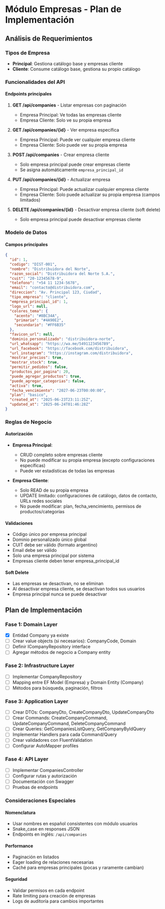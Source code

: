 # Módulo Empresas - Plan de Implementación

## Análisis de Requerimientos

### Tipos de Empresa
- **Principal**: Gestiona catálogo base y empresas cliente
- **Cliente**: Consume catálogo base, gestiona su propio catálogo

### Funcionalidades del API

#### Endpoints principales
1. **GET /api/companies** - Listar empresas con paginación
   - Empresa Principal: Ve todas las empresas cliente
   - Empresa Cliente: Solo ve su propia empresa
   
2. **GET /api/companies/{id}** - Ver empresa específica
   - Empresa Principal: Puede ver cualquier empresa cliente
   - Empresa Cliente: Solo puede ver su propia empresa

3. **POST /api/companies** - Crear empresa cliente
   - Solo empresa principal puede crear empresas cliente
   - Se asigna automáticamente `empresa_principal_id`

4. **PUT /api/companies/{id}** - Actualizar empresa
   - Empresa Principal: Puede actualizar cualquier empresa cliente
   - Empresa Cliente: Solo puede actualizar su propia empresa (campos limitados)

5. **DELETE /api/companies/{id}** - Desactivar empresa cliente (soft delete)
   - Solo empresa principal puede desactivar empresas cliente

### Modelo de Datos

#### Campos principales
```json
{
  "id": 1,
  "codigo": "DIST-001",
  "nombre": "Distribuidora del Norte",
  "razon_social": "Distribuidora del Norte S.A.",
  "cuit": "20-12345678-9",
  "telefono": "+54 11 1234-5678",
  "email": "contacto@distribuidora.com",
  "direccion": "Av. Principal 123, Ciudad",
  "tipo_empresa": "cliente",
  "empresa_principal_id": 1,
  "logo_url": null,
  "colores_tema": {
    "acento": "#8BC34A",
    "primario": "#4A90E2",
    "secundario": "#FF6B35"
  },
  "favicon_url": null,
  "dominio_personalizado": "distribuidora-norte",
  "url_whatsapp": "https://wa.me/5491123456789",
  "url_facebook": "https://facebook.com/distribuidora",
  "url_instagram": "https://instagram.com/distribuidora",
  "mostrar_precios": true,
  "mostrar_stock": true,
  "permitir_pedidos": false,
  "productos_por_pagina": 20,
  "puede_agregar_productos": true,
  "puede_agregar_categorias": false,
  "activa": true,
  "fecha_vencimiento": "2027-06-23T00:00:00",
  "plan": "basico",
  "created_at": "2025-06-23T23:11:25Z",
  "updated_at": "2025-06-24T01:46:28Z"
}
```

### Reglas de Negocio

#### Autorización
- **Empresa Principal**:
  - CRUD completo sobre empresas cliente
  - No puede modificar su propia empresa (excepto configuraciones específicas)
  - Puede ver estadísticas de todas las empresas

- **Empresa Cliente**:
  - Solo READ de su propia empresa
  - UPDATE limitado: configuraciones de catálogo, datos de contacto, URLs redes sociales
  - No puede modificar: plan, fecha_vencimiento, permisos de productos/categorías

#### Validaciones
- Código único por empresa principal
- Dominio personalizado único global
- CUIT debe ser válido (formato argentino)
- Email debe ser válido
- Solo una empresa principal por sistema
- Empresas cliente deben tener empresa_principal_id

#### Soft Delete
- Las empresas se desactivan, no se eliminan
- Al desactivar empresa cliente, se desactivan todos sus usuarios
- Empresa principal nunca se puede desactivar

## Plan de Implementación

### Fase 1: Domain Layer
- [x] Entidad Company ya existe
- [ ] Crear value objects (si necesarios): CompanyCode, Domain
- [ ] Definir ICompanyRepository interface
- [ ] Agregar métodos de negocio a Company entity

### Fase 2: Infrastructure Layer  
- [ ] Implementar CompanyRepository
- [ ] Mapping entre EF Model (Empresa) y Domain Entity (Company)
- [ ] Métodos para búsqueda, paginación, filtros

### Fase 3: Application Layer
- [ ] Crear DTOs: CompanyDto, CreateCompanyDto, UpdateCompanyDto
- [ ] Crear Commands: CreateCompanyCommand, UpdateCompanyCommand, DeleteCompanyCommand  
- [ ] Crear Queries: GetCompaniesListQuery, GetCompanyByIdQuery
- [ ] Implementar Handlers para cada Command/Query
- [ ] Crear validadores con FluentValidation
- [ ] Configurar AutoMapper profiles

### Fase 4: API Layer
- [ ] Implementar CompaniesController
- [ ] Configurar rutas y autorización
- [ ] Documentación con Swagger
- [ ] Pruebas de endpoints

### Consideraciones Especiales

#### Nomenclatura
- Usar nombres en español consistentes con módulo usuarios
- Snake_case en responses JSON
- Endpoints en inglés: `/api/companies`

#### Performance
- Paginación en listados
- Eager loading de relaciones necesarias
- Caché para empresas principales (pocas y raramente cambian)

#### Seguridad
- Validar permisos en cada endpoint
- Rate limiting para creación de empresas
- Logs de auditoría para cambios importantes